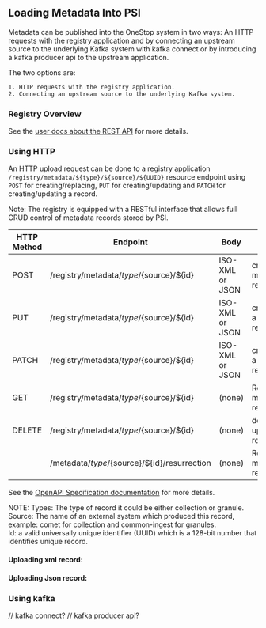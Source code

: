 ## Loading Metadata Into PSI
Metadata can be published into the OneStop system in two ways: An HTTP requests with the registry application and by 
connecting an upstream source to the underlying Kafka system with kafka connect or by introducing a kafka producer api
to the upstream application. 

The two options are: 

    1. HTTP requests with the registry application.
    2. Connecting an upstream source to the underlying Kafka system.
    
### Registry Overview
See the [user docs about the REST API](../../registry-api.md) for more details.

### Using HTTP
An HTTP upload request can be done to a registry application `/registry/metadata/${type}/${source}/${UUID}` resource 
endpoint using `POST` for creating/replacing, `PUT` for creating/updating and `PATCH` for creating/updating a record.   

Note: The registry is equipped with a RESTful interface that allows full CRUD control of metadata records stored by PSI.

HTTP Method | Endpoint                                       | Body              | Action
------------|------------------------------------------------|-------------------|--------------------------
POST        | /registry/metadata/${type}/${source}/${id}     | ISO-XML or JSON   | create a metadata record 
PUT         | /registry/metadata/${type}/${source}/${id}     | ISO-XML or JSON   | create/update a metadata record 
PATCH       | /registry/metadata/${type}/${source}/${id}     | ISO-XML or JSON   | create/update a metadata record 
GET         | /registry/metadata/${type}/${source}/${id}     | (none)            | Retrieve a metadata record 
DELETE      | /registry/metadata/${type}/${source}/${id}     | (none)            | delete uploaded record 
            | /metadata/${type}/${source}/${id}/resurrection | (none)            | Retrieve a metadata record 

See the [OpenAPI Specification documentation](https://sciapps.colorado.edu/registry/metadata/openapi.yaml) for more details.

NOTE: 
Types: The type of record it could be either collection or granule. 
Source: The name of an external system which produced this record, example: comet for collection and common-ingest for granules.  
Id: a valid universally unique identifier (UUID) which is a 128-bit number that identifies unique record.

#### Uploading xml record: 

#### Uploading Json record: 

### Using kafka 

// kafka connect?
// kafka producer api? 
